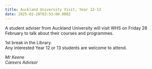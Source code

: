 ```yaml
---
title: Auckland University Visit, Year 12-13
date: 2025-02-28T03:53:00.000Z
---
```

A student adviser from Auckland University will visit WHS on Friday 28 February to talk about their courses and programmes.  

1st break in the Library.  
Any interested Year 12 or 13 students are welcome to attend.  

*Mr Keene  
Careers Advisor*
